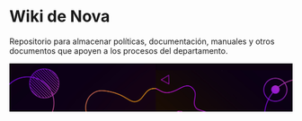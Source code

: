 # Wiki de Nova
Repositorio para almacenar políticas, documentación, manuales y otros documentos que apoyen a los procesos del departamento.

![](https://raw.githubusercontent.com/novaDepto/Nova/master/Desarrollo%20de%20departamento/Marketing%20y%20comunicaci%C3%B3n/Imagen%20Corporativa/Im%C3%A1genes/NOVA_footer.jpg)
